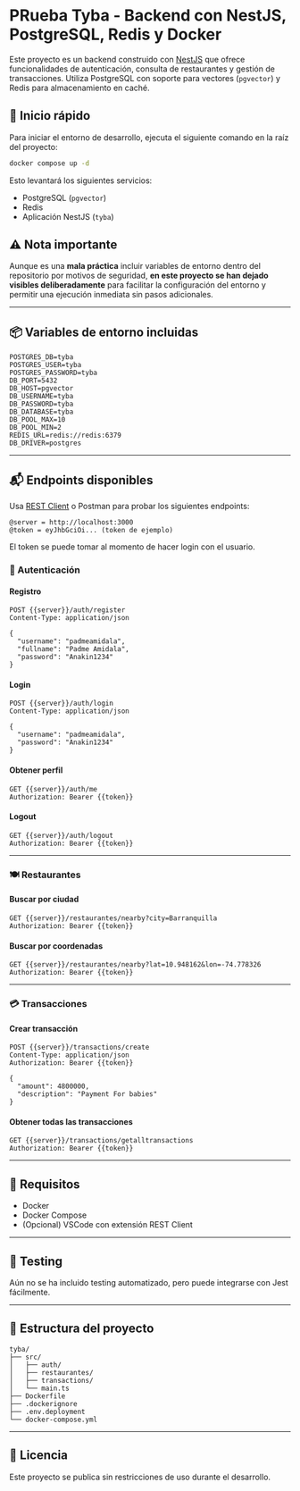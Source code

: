 
# PRueba Tyba - Backend con NestJS, PostgreSQL, Redis y Docker

Este proyecto es un backend construido con [NestJS](https://nestjs.com/) que ofrece funcionalidades de autenticación, consulta de restaurantes y gestión de transacciones. Utiliza PostgreSQL con soporte para vectores (`pgvector`) y Redis para almacenamiento en caché.

## 🚀 Inicio rápido

Para iniciar el entorno de desarrollo, ejecuta el siguiente comando en la raíz del proyecto:

```bash
docker compose up -d
```

Esto levantará los siguientes servicios:

- PostgreSQL (`pgvector`)
- Redis
- Aplicación NestJS (`tyba`)

## ⚠️ Nota importante

Aunque es una **mala práctica** incluir variables de entorno dentro del repositorio por motivos de seguridad, **en este proyecto se han dejado visibles deliberadamente** para facilitar la configuración del entorno y permitir una ejecución inmediata sin pasos adicionales.

---

## 📦 Variables de entorno incluidas

```env
POSTGRES_DB=tyba
POSTGRES_USER=tyba
POSTGRES_PASSWORD=tyba
DB_PORT=5432
DB_HOST=pgvector
DB_USERNAME=tyba
DB_PASSWORD=tyba
DB_DATABASE=tyba
DB_POOL_MAX=10
DB_POOL_MIN=2
REDIS_URL=redis://redis:6379
DB_DRIVER=postgres
```

---

## 📬 Endpoints disponibles

Usa [REST Client](https://marketplace.visualstudio.com/items?itemName=humao.rest-client) o Postman para probar los siguientes endpoints:

```http
@server = http://localhost:3000
@token = eyJhbGciOi... (token de ejemplo)
```
El token se puede tomar al momento de hacer login con el usuario.

### 🔐 Autenticación

#### Registro

```http
POST {{server}}/auth/register 
Content-Type: application/json

{
  "username": "padmeamidala",
  "fullname": "Padme Amidala",
  "password": "Anakin1234"
}
```

#### Login

```http
POST {{server}}/auth/login 
Content-Type: application/json

{
  "username": "padmeamidala",
  "password": "Anakin1234"
}
```

#### Obtener perfil

```http
GET {{server}}/auth/me 
Authorization: Bearer {{token}}
```

#### Logout

```http
GET {{server}}/auth/logout
Authorization: Bearer {{token}}
```

---

### 🍽 Restaurantes

#### Buscar por ciudad

```http
GET {{server}}/restaurantes/nearby?city=Barranquilla
Authorization: Bearer {{token}}
```

#### Buscar por coordenadas

```http
GET {{server}}/restaurantes/nearby?lat=10.948162&lon=-74.778326
Authorization: Bearer {{token}}
```

---

### 💳 Transacciones

#### Crear transacción

```http
POST {{server}}/transactions/create
Content-Type: application/json
Authorization: Bearer {{token}}

{
  "amount": 4800000,
  "description": "Payment For babies"
}
```

#### Obtener todas las transacciones

```http
GET {{server}}/transactions/getalltransactions
Authorization: Bearer {{token}}
```

---

## 🐳 Requisitos

- Docker
- Docker Compose
- (Opcional) VSCode con extensión REST Client

---

## 🧪 Testing

Aún no se ha incluido testing automatizado, pero puede integrarse con Jest fácilmente.

---

## 📂 Estructura del proyecto

```
tyba/
├── src/
│   ├── auth/
│   ├── restaurantes/
│   ├── transactions/
│   └── main.ts
├── Dockerfile
├── .dockerignore
├── .env.deployment
└── docker-compose.yml
```

---

## 📝 Licencia

Este proyecto se publica sin restricciones de uso durante el desarrollo.